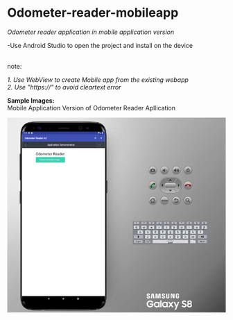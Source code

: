 <h1> Odometer-reader-mobileapp </h1>

<i>Odometer reader application in mobile application version </i> <br />

-Use Android Studio to open the project and install on the device <br />

<p><br>note:</br></p>
<i>1. Use WebView to create Mobile app from the existing webapp </i><br />
<i>2. Use "https://" to avoid cleartext error   </i> <br />


<b>Sample Images:<br/></b>
Mobile Application Version of Odometer Reader Apllication

<img src=https://github.com/hkbtotw/Odometer-reader-mobileapp/blob/master/ScreenCapture.JPG alt="Demo UI" width="800"/>
